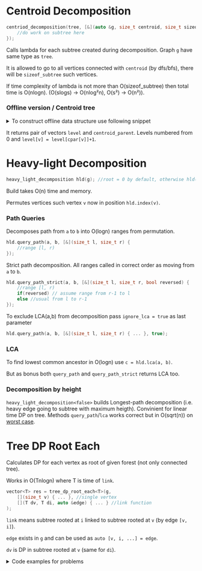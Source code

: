 # Centroid Decomposition
```c++
centriod_decomposition(tree, [&](auto &g, size_t centroid, size_t sizeof_subtree) {
	//do work on subtree here
});
```
Calls lambda for each subtree created during decomposition. Graph `g` have same type as `tree`.

It is allowed to go to all vertices connected with `centroid` (by dfs/bfs), there will be `sizeof_subtree` such vertices.

If time complexity of lambda is not more than O(sizeof_subtree) then total time is O(nlogn). (O(slogs) -> O(nlog²n), O(s²) -> O(n²)).

### Offline version / Centroid tree

<details>
<summary>To construct offline data structure use following snippet</summary>

```c++
auto centriod_decomposition_offline(const auto &g) {
	vector<size_t> cpar(size(g), -1), w;
	centriod_decomposition(g, [&](auto &g, size_t centroid, size_t sizeof_subtree) {
		w.push_back(centroid);
		for(size_t i : g[centroid]) {
			while(cpar[i] != -1) i = cpar[i];
			cpar[i] = centroid;
		}
	});
	vector<uint16_t> level(size(g));
	if(size_t i=size(g)) for(--i; i--; ) level[w[i]] = level[cpar[w[i]]] + 1;
	return pair{level, cpar};
}
```
</details>

It returns pair of vectors `level` and `centroid_parent`. Levels numbered from 0 and `level[v] = level[cpar[v]]+1`.

# Heavy-light Decomposition

```c++
heavy_light_decomposition hld(g); //root = 0 by default, otherwise hld(g, root)
```
Build takes O(n) time and memory.

Permutes vertices such vertex `v` now in position `hld.index(v)`.

### Path Queries
Decomposes path from `a` to `b` into O(logn) ranges from permutation.
```c++
hld.query_path(a, b, [&](size_t l, size_t r) {
	//range [l, r)
});
```

Strict path decomposition. All ranges called in correct order as moving from `a` to `b`.
```c++
hld.query_path_strict(a, b, [&](size_t l, size_t r, bool reversed) {
	//range [l, r)
	if(reversed) // assume range from r-1 to l
	else //usual from l to r-1
});
```

To exclude LCA(a,b) from decomposition pass `ignore_lca = true` as last parameter
```c++
hld.query_path(a, b, [&](size_t l, size_t r) { ... }, true);
```

### LCA
To find lowest common ancestor in O(logn) use `c = hld.lca(a, b)`.

But as bonus both `query_path` and `query_path_strict` returns LCA too.

### Decomposition by height
`heavy_light_decomposition<false>` builds Longest-path decomposition (i.e. heavy edge going to subtree with maximum heigth). 
Convinient for linear time DP on tree. 
Methods `query_path`/`lca` works correct but in O(sqrt(n)) on [worst case](https://codeforces.com/blog/entry/75410).


# Tree DP Root Each
Calculates DP for each vertex as root of given forest (not only connected tree).

Works in O(Tnlogn) where T is time of `link`.

```c++
vector<T> res = tree_dp_root_each<T>(g,
	[](size_t v) { ... }, //single vertex
	[](T dv, T di, auto &edge) { ... } //link function
);
```

`link` means subtree rooted at `i` linked to subtree rooted at `v` (by edge `[v, i]`).

`edge` exists in `g` and can be used as `auto [v, i, ...] = edge`.

`dv` is DP in subtree rooted at `v` (same for `di`).

<details>
<summary>Code examples for problems</summary>

Diameter of forest
```c++
auto res = tree_dp_root_each<int>(g,
	[](size_t v) { return 1; },
	[](int dv, int di, ...) { return max(dv, di+1); }
);
int diam = *max_element(begin(res), end(res));
```

[codeforces 1324F](https://codeforces.com/contest/1324/problem/F): Best subtree by balance
```c++
auto res = tree_dp_root_each<int>(g,
	[&](size_t v){ return a[v] ? 1 : -1; },
	[](int dv, int di, ...) { return dv + max(di, 0); }
);
```

[atcoder](https://atcoder.jp/contests/dp/tasks/dp_v): Count of black connected subtrees
```c++
auto res = tree_dp_root_each<mint>(g,
	[](size_t v) { return 1; },
	[](mint dv, mint di, ...) { return dv * (di+1); }
);
```

[codeforces 960E](https://codeforces.com/contest/960/problem/E): +- sum of all paths
```c++
struct S {
	mint sum, cnt; //sum/count of paths started from root
};

auto res = tree_dp_root_each<S>(g,
	[&](size_t v) { return S{a[v], 1}; },
	[&](S dv, S di, auto &edge) {
		auto [v, i] = edge;
		return S{
			dv.sum + a[v] * di.cnt - di.sum,
			dv.cnt + di.cnt
		};
	}
);
```
</details>
